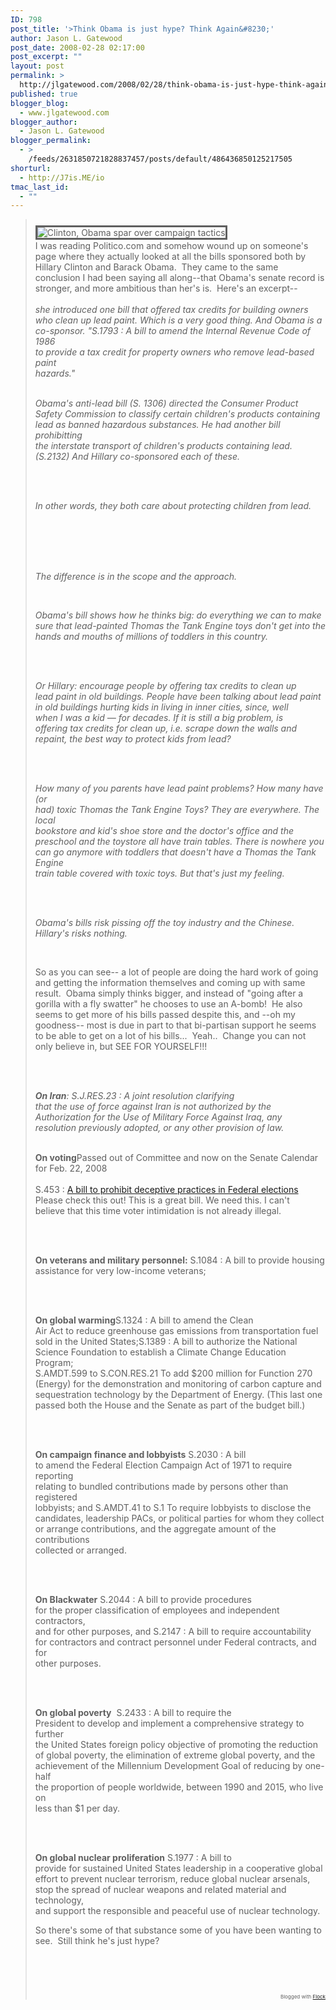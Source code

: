```yaml
---
ID: 798
post_title: '>Think Obama is just hype? Think Again&#8230;'
author: Jason L. Gatewood
post_date: 2008-02-28 02:17:00
post_excerpt: ""
layout: post
permalink: >
  http://jlgatewood.com/2008/02/28/think-obama-is-just-hype-think-again/
published: true
blogger_blog:
  - www.jlgatewood.com
blogger_author:
  - Jason L. Gatewood
blogger_permalink:
  - >
    /feeds/2631850721828837457/posts/default/486436850125217505
shorturl:
  - http://J7is.ME/io
tmac_last_id:
  - ""
---
```

><img style="margin: 10px 10px 0pt 0pt; float: left;" title="" alt="Clinton, Obama spar over campaign tactics" src="http://www.jlgatewood.com/wp-content/uploads/2010/10/t1home.debate.standing.gi_.jpg" align="left" border="3" /><br /><br />I was reading Politico.com and somehow wound up on someone's page where they actually looked at all the bills sponsored both by Hillary Clinton and Barack Obama.  They came to the same conclusion I had been saying all along--that Obama's senate record is stronger, and more ambitious than her's is.  Here's an excerpt--<br /><br style="font-style: italic;" /><span style="font-style: italic;">she introduced one bill that offered tax credits for building owners<br />who clean up lead paint. Which is a very good thing. And Obama is a<br />co-sponsor. "S.1793 : A bill to amend the Internal Revenue Code of 1986<br />to provide a tax credit for property owners who remove lead-based paint<br />hazards."</span><br /><br /><p style="font-style: italic;">Obama's anti-lead bill (S. 1306) directed the Consumer Product<br />Safety Commission to classify certain children's products containing<br />lead as banned hazardous substances. He had another bill prohibitting<br />the interstate transport of children's products containing lead.<br />(S.2132) And Hillary co-sponsored each of these.</p><br /><br /><p style="font-style: italic;">In other words, they both care about protecting children from lead.</p><br /><br /><br /><br /><p style="font-style: italic;">The difference is in the scope and the approach.</p><br /><p style="font-style: italic;">Obama's bill shows how he thinks big: do everything we can to make<br />sure that lead-painted Thomas the Tank Engine toys don't get into the<br />hands and mouths of millions of toddlers in this country.</p><br /><br /><p style="font-style: italic;">Or Hillary: encourage people by offering tax credits to clean up<br />lead paint in old buildings. People have been talking about lead paint<br />in old buildings hurting kids in living in inner cities, since, well<br />when I was a kid — for decades. If it is still a big problem, is<br />offering tax credits for clean up, i.e. scrape down the walls and<br />repaint, the best way to protect kids from lead?</p><br /><br /><p style="font-style: italic;">How many of you parents have lead paint problems? How many have (or<br />had) toxic Thomas the Tank Engine Toys? They are everywhere. The local<br />bookstore and kid's shoe store and the doctor's office and the<br />preschool and the toystore all have train tables. There is nowhere you<br />can go anymore with toddlers that doesn't have a Thomas the Tank Engine<br />train table covered with toxic toys. But that's just my feeling.</p><br /><br /><p style="font-style: italic;">Obama's bills risk pissing off the toy industry and the Chinese. Hillary's risks nothing.</p><br /><p><span>So as you can see-- a lot of people are doing the hard work of going and getting the information themselves and coming up with same result.  Obama simply thinks bigger, and instead of "going after a gorilla with a fly swatter" he chooses to use an A-bomb!  He also seems to get more of his bills passed despite this, and --oh my goodness-- most is due in part to that bi-partisan support he seems to be able to get on a lot of his bills...  Yeah..  Change you can not only believe in, but SEE FOR YOURSELF!!!</span></p><br /><br /><p style="font-style: italic;"><strong>On Iran</strong>: S.J.RES.23 : A joint resolution clarifying<br />that the use of force against Iran is not authorized by the<br />Authorization for the Use of Military Force Against Iraq, any<br />resolution previously adopted, or any other provision of law.<br /><br /></p><p><strong>On voting</strong>Passed out of Committee and now on the Senate Calendar for Feb. 22, 2008<br /><br />S.453 : <a href="http://thomas.loc.gov/cgi-bin/query/F?c110:1:./temp/~c110tjCjdf:e792:">A bill to prohibit deceptive practices in Federal elections</a><br />Please check this out! This is a great bill. We need this. I can't<br />believe that this time voter intimidation is not already illegal.</p><br /><br /><p><strong>On veterans and military personnel:</strong> S.1084 : A bill to provide housing assistance for very low-income veterans;</p><br /><br /><p><strong>On global warming</strong>S.1324 : A bill to amend the Clean<br />Air Act to reduce greenhouse gas emissions from transportation fuel<br />sold in the United States;S.1389 : A bill to authorize the National<br />Science Foundation to establish a Climate Change Education Program;<br />S.AMDT.599 to S.CON.RES.21 To add $200 million for Function 270<br />(Energy) for the demonstration and monitoring of carbon capture and<br />sequestration technology by the Department of Energy. (This last one<br />passed both the House and the Senate as part of the budget bill.)</p><br /><br /><p><strong>On campaign finance and lobbyists</strong> S.2030 : A bill<br />to amend the Federal Election Campaign Act of 1971 to require reporting<br />relating to bundled contributions made by persons other than registered<br />lobbyists; and S.AMDT.41 to S.1 To require lobbyists to disclose the<br />candidates, leadership PACs, or political parties for whom they collect<br />or arrange contributions, and the aggregate amount of the contributions<br />collected or arranged.</p><br /><br /><p><strong>On Blackwater</strong> S.2044 : A bill to provide procedures<br />for the proper classification of employees and independent contractors,<br />and for other purposes, and S.2147 : A bill to require accountability<br />for contractors and contract personnel under Federal contracts, and for<br />other purposes.</p><br /><br /><p><strong>On global poverty</strong>  S.2433 : A bill to require the<br />President to develop and implement a comprehensive strategy to further<br />the United States foreign policy objective of promoting the reduction<br />of global poverty, the elimination of extreme global poverty, and the<br />achievement of the Millennium Development Goal of reducing by one-half<br />the proportion of people worldwide, between 1990 and 2015, who live on<br />less than $1 per day.</p><br /><br /><p><strong>On global nuclear proliferation</strong> S.1977 : A bill to<br />provide for sustained United States leadership in a cooperative global<br />effort to prevent nuclear terrorism, reduce global nuclear arsenals,<br />stop the spread of nuclear weapons and related material and technology,<br />and support the responsible and peaceful use of nuclear technology.</p><p>So there's some of that substance some of you have been wanting to see.  Still think he's just hype?  <br /></p><p style="font-style: italic;"><br /><span style="font-style: italic;"></span></p><p style="font-style: italic;"><span style="font-style: italic;"></span><br /></p>   <p style="text-align: right; font-size: 8px">Blogged with <a href="http://www.flock.com/blogged-with-flock" title="Flock" target="_new">Flock</a></p>